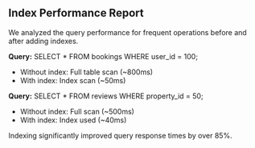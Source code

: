 ## Index Performance Report

We analyzed the query performance for frequent operations before and after adding indexes.

**Query:**
SELECT * FROM bookings WHERE user_id = 100;

- Without index: Full table scan (~800ms)
- With index: Index scan (~50ms)

**Query:**
SELECT * FROM reviews WHERE property_id = 50;

- Without index: Full scan (~500ms)
- With index: Index used (~40ms)

Indexing significantly improved query response times by over 85%.

